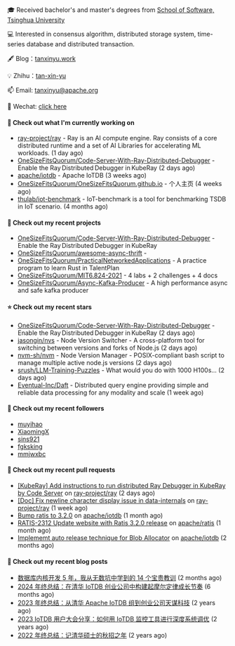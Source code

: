 🎓 Received bachelor's and master's degrees from [School of Software, Tsinghua University](https://www.thss.tsinghua.edu.cn/)

💻 Interested in consensus algorithm, distributed storage system, time-series database and distributed transaction.

🖋 Blog：[tanxinyu.work](https://tanxinyu.work)

💡 Zhihu：[tan-xin-yu](https://www.zhihu.com/people/tan-xin-yu-22)

📫 Email: [tanxinyu@apache.org](mailto:tanxinyu@apache.org)

💬 Wechat: [click here](https://github.com/LebronAl/LebronAl/issues/1)

#### 👷 Check out what I'm currently working on

- [ray-project/ray](https://github.com/ray-project/ray) - Ray is an AI compute engine. Ray consists of a core distributed runtime and a set of AI Libraries for accelerating ML workloads. (1 day ago)
- [OneSizeFitsQuorum/Code-Server-With-Ray-Distributed-Debugger](https://github.com/OneSizeFitsQuorum/Code-Server-With-Ray-Distributed-Debugger) - Enable the Ray Distributed Debugger in KubeRay (2 days ago)
- [apache/iotdb](https://github.com/apache/iotdb) - Apache IoTDB (3 weeks ago)
- [OneSizeFitsQuorum/OneSizeFitsQuorum.github.io](https://github.com/OneSizeFitsQuorum/OneSizeFitsQuorum.github.io) - 个人主页 (4 weeks ago)
- [thulab/iot-benchmark](https://github.com/thulab/iot-benchmark) - IoT-benchmark is a tool for benchmarking TSDB in IoT scenario. (4 months ago)

#### 🌱 Check out my recent projects

- [OneSizeFitsQuorum/Code-Server-With-Ray-Distributed-Debugger](https://github.com/OneSizeFitsQuorum/Code-Server-With-Ray-Distributed-Debugger) - Enable the Ray Distributed Debugger in KubeRay
- [OneSizeFitsQuorum/awesome-async-thrift](https://github.com/OneSizeFitsQuorum/awesome-async-thrift) - 
- [OneSizeFitsQuorum/PracticalNetworkedApplications](https://github.com/OneSizeFitsQuorum/PracticalNetworkedApplications) - A practice program to learn Rust in TalentPlan
- [OneSizeFitsQuorum/MIT6.824-2021](https://github.com/OneSizeFitsQuorum/MIT6.824-2021) - 4 labs &#43; 2 challenges &#43; 4 docs
- [OneSizeFitsQuorum/Async-Kafka-Producer](https://github.com/OneSizeFitsQuorum/Async-Kafka-Producer) - A high performance async and safe kafka producer

#### ⭐ Check out my recent stars

- [OneSizeFitsQuorum/Code-Server-With-Ray-Distributed-Debugger](https://github.com/OneSizeFitsQuorum/Code-Server-With-Ray-Distributed-Debugger) - Enable the Ray Distributed Debugger in KubeRay (2 days ago)
- [jasongin/nvs](https://github.com/jasongin/nvs) - Node Version Switcher - A cross-platform tool for switching between versions and forks of Node.js (2 days ago)
- [nvm-sh/nvm](https://github.com/nvm-sh/nvm) - Node Version Manager - POSIX-compliant bash script to manage multiple active node.js versions (2 days ago)
- [srush/LLM-Training-Puzzles](https://github.com/srush/LLM-Training-Puzzles) - What would you do with 1000 H100s... (2 days ago)
- [Eventual-Inc/Daft](https://github.com/Eventual-Inc/Daft) - Distributed query engine providing simple and reliable data processing for any modality and scale (1 week ago)

#### 👯 Check out my recent followers

- [muyihao](https://github.com/muyihao)
- [XiaomingX](https://github.com/XiaomingX)
- [sins921](https://github.com/sins921)
- [fgksking](https://github.com/fgksking)
- [mmjwxbc](https://github.com/mmjwxbc)

#### 🔨 Check out my recent pull requests

- [[KubeRay] Add instructions to run distributed Ray Debugger in KubeRay by Code Server](https://github.com/ray-project/ray/pull/55007) on [ray-project/ray](https://github.com/ray-project/ray) (2 days ago)
- [[Doc] Fix newline character display issue in data-internals](https://github.com/ray-project/ray/pull/54883) on [ray-project/ray](https://github.com/ray-project/ray) (1 week ago)
- [Bump ratis to 3.2.0](https://github.com/apache/iotdb/pull/15825) on [apache/iotdb](https://github.com/apache/iotdb) (1 month ago)
- [RATIS-2312 Update website with Ratis 3.2.0 release](https://github.com/apache/ratis/pull/1273) on [apache/ratis](https://github.com/apache/ratis) (1 month ago)
- [Implememt auto release technique for Blob Allocator](https://github.com/apache/iotdb/pull/15491) on [apache/iotdb](https://github.com/apache/iotdb) (2 months ago)

#### 📜 Check out my recent blog posts

- [数据库内核开发 5 年，我从无数坑中学到的 14 个宝贵教训](https://tanxinyu.work/14-lessions-i-learned-in-past-five-years-when-developing-database/) (2 months ago)
- [2024 年终总结：在清华 IoTDB 创业公司中构建起摩尔定律成长节奏](https://tanxinyu.work/2024-annual-summary/) (6 months ago)
- [2023 年终总结：从清华 Apache IoTDB 组到创业公司天谋科技](https://tanxinyu.work/2023-annual-summary/) (2 years ago)
- [2023 IoTDB 用户大会分享：如何用 IoTDB 监控工具进行深度系统调优](https://tanxinyu.work/2023-iotdb-submit/) (2 years ago)
- [2022 年终总结：记清华硕士的秋招之年](https://tanxinyu.work/2022-annual-summary/) (2 years ago)
